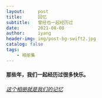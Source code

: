```yaml
---
layout:     post
title:      回忆
subtitle:   曾经也一起经历过
date:       2021-08-08
author:     iyang
header-img: img/post-bg-swift2.jpg
catalog: false
tags:
    - 相册集
---
```


#### 那些年，我们一起经历过很多快乐。

###### [这个相册就是我们的记忆](/electronic-photo/index.html)
